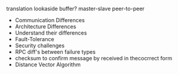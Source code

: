 translation lookaside buffer?
master-slave
peer-to-peer
- Communication Differences
- Architecture Differences
- Understand their differences
- Fault-Tolerance
- Security challenges
- RPC diff's between failure types
- checksum to confirm message by received in thecocrrect form
- Distance Vector Algorithm
